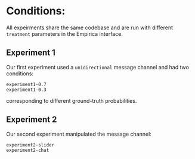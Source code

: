 # Conditions:

All expeirments share the same codebase and are run with different `treatment` parameters in the Empirica interface.

## Experiment 1

Our first experiment used a `unidirectional` message channel and had two conditions:

```
experiment1-0.7
experiment1-0.3
```

corresponding to different ground-truth probabilities.

## Experiment 2

Our second experiment manipulated the message channel:

```
experiment2-slider
experiment2-chat
```

